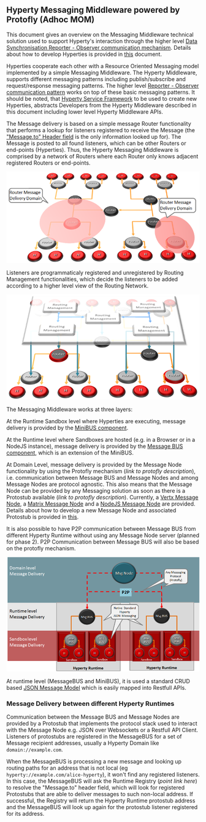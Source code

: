 Hyperty Messaging Middleware powered by Protofly (Adhoc MOM)
------------------------------------------------------------

This document gives an overview on the Messaging Middleware technical solution used to support Hyperty's interaction through the higher level [Data Synchronisation Reporter - Observer communication mechanism](p2p-data-sync.md). Details about how to develop Hyperties is provided in [this](development-of-hyperties.md) document.

Hyperties cooperate each other with a Resource Oriented Messaging model implemented by a simple Messaging Middleware. The Hyperty Middleware, supports different messaging patterns including publish/subscribe and request/response messaging patterns. The higher level [Reporter - Observer communication pattern](p2p-data-sync.md) works on top of these basic messaging patterns. It should be noted, that [Hyperty Service Framework](development-of-hyperties.md) to be used to create new Hyperties, abstracts Developers from the Hyperty Middleware described in this document including lower level Hyperty Middleware APIs.

The Message delivery is based on a simple message Router functionality that performs a lookup for listeners registered to receive the Message (the ["Message.to" Header field](https://github.com/reTHINK-project/dev-service-framework/blob/develop/docs/datamodel/message/readme.md#to) is the only information looked up for). The Message is posted to all found listeners, which can be other Routers or end-points (Hyperties). Thus, the Hyperty Messaging Middleware is comprised by a network of Routers where each Router only knows adjacent registered Routers or end-points.

![Hyperty Messaging Delivery Network](routing-network.png)

Listeners are programmaticaly registered and unregistered by Routing Management functionalities, which decide the listeners to be added according to a higher level view of the Routing Network.

![Hyperty Message Routing Management](routing-management.png)

The Messaging Middleware works at three layers:

At the Runtime Sandbox level where Hyperties are executing, message delivery is provided by the [MiniBUS component](https://github.com/reTHINK-project/dev-runtime-core/blob/master/src/bus/MiniBus.js).

At the Runtime level where Sandboxes are hosted (e.g. in a Browser or in a NodeJS instance), message delivery is provided by the [Message BUS component](https://github.com/reTHINK-project/dev-runtime-core/blob/master/src/bus/MessageBus.js), which is an extension of the MiniBUS.

At Domain Level, message delivery is provided by the Message Node functionality by using the Protofly mechanism (*link to protofly description*), i.e. communication between Message BUS and Message Nodes and among Message Nodes are protocol agnostic. This also means that the Message Node can be provided by any Messaging solution as soon as there is a Protostub available (*link to protofly description*). Currently, a [Vertx Message Node](https://github.com/reTHINK-project/dev-msg-node-vertx), a [Matrix Message Node](https://github.com/reTHINK-project/dev-msg-node-matrix) and a [NodeJS Message Node](https://github.com/reTHINK-project/dev-msg-node-nodejs) are provided. Details about how to develop a new Message Node and associated Protostub is provided in [this](development-of-protostubs-and-msg-nodes.md).

It is also possible to have P2P communication between Message BUS from different Hyperty Runtime without using any Message Node server (planned for phase 2). P2P Communication between Message BUS will also be based on the protofly mechanism.

![Adhoc Messaging Oriented Middleware Routing Layers](mofly.png)

At runtime level (MessageBUS and MiniBUS), it is used a standard CRUD based [JSON Message Model](../datamodel/message/readme.md) which is easily mapped into Restfull APIs.

### Message Delivery between different Hyperty Runtimes

Communication between the Message BUS and Message Nodes are provided by a Protostub that implements the protocol stack used to interact with the Message Node e.g. JSON over Websockets or a Restfull API Client. Listeners of protostubs are registered in the MessageBUS for a set of Message recipient addresses, usually a Hyperty Domain like `domain://example.com`.

When the MessageBUS is processing a new message and looking up routing paths for an address that is not local (eg `hyperty://example.com/alice-hyperty`), it won't find any registered listeners. In this case, the MessageBUS will ask the Runtime Registry (*point link here*) to resolve the "Message.to" header field, which will look for registered Protostubs that are able to deliver messages to such non-local address. If successful, the Registry will return the Hyperty Runtime protostub address and the MessageBUS will look up again for the protostub listener registered for its address.
